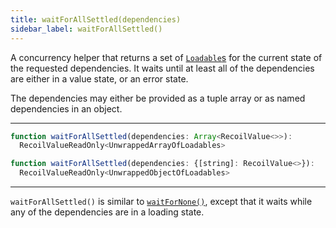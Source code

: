 ```yaml
---
title: waitForAllSettled(dependencies)
sidebar_label: waitForAllSettled()
---
```


A concurrency helper that returns a set of [`Loadable`s](/docs/api-reference/core/Loadable) for the current state of the requested dependencies.  It waits until at least all of the dependencies are either in a value state, or an error state.

The dependencies may either be provided as a tuple array or as named dependencies in an object.

---

```jsx
function waitForAllSettled(dependencies: Array<RecoilValue<>>):
  RecoilValueReadOnly<UnwrappedArrayOfLoadables>
```

```jsx
function waitForAllSettled(dependencies: {[string]: RecoilValue<>}):
  RecoilValueReadOnly<UnwrappedObjectOfLoadables>
```
---

`waitForAllSettled()` is similar to [`waitForNone()`](/docs/api-reference/utils/waitForNone), except that it waits while any of the dependencies are in a loading state.
